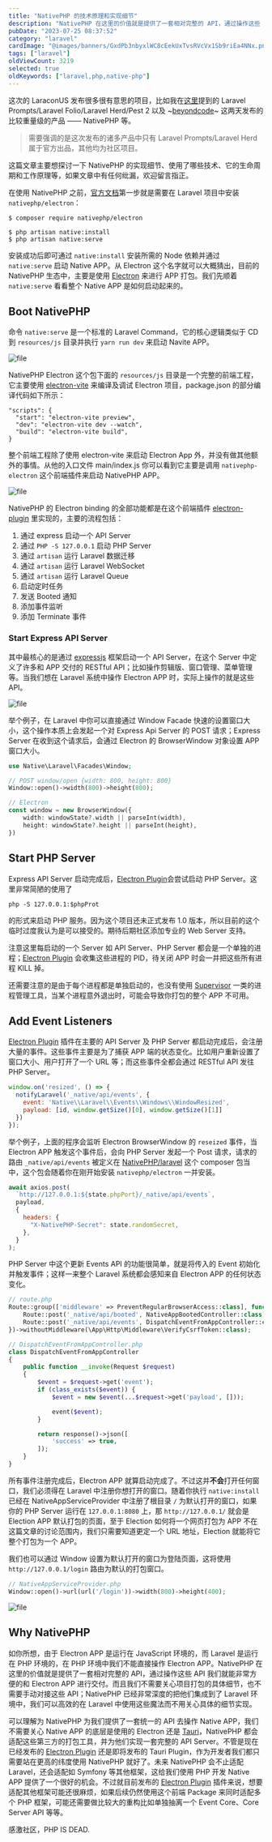 ```yaml
---
title: "NativePHP 的技术原理和实现细节"
description: "NativePHP 在这里的价值就是提供了一套相对完整的 API，通过操作这些 API 我们就能非常方便的和 Electron APP 进行交付。而且我们不需要关心项目打包的具体细节，也不需要手动对接这些 API；NativePHP 已经非常深度的把他们集成到了 Laravel 环境中，我们可以高效的在 Laravel 中使用这些魔法而不用关心具体的细节实现。"
pubDate: "2023-07-25 08:37:52"
category: "laravel"
cardImage: "@images/banners/GxdPb3nbyxlWC8cEekUxTvsRVcVx1Sb9riEa4NNx.png"
tags: ["laravel"]
oldViewCount: 3219
selected: true
oldKeywords: ["laravel,php,native-php"]
---
```


这次的 LaraconUS 发布很多很有意思的项目，比如我在[这里](https://twitter.com/godruoyi/status/1681875841603735552?s=20)提到的 Laravel Prompts/Laravel Folio/Laravel Herd/Pest 2 以及 ~[beyondcode](https://twitter.com/beyondcode)~ 这两天发布的比较重量级的产品 —— NativePHP 等。

> 需要强调的是这次发布的诸多产品中只有 Laravel Prompts/Laravel Herd 属于官方出品，其他均为社区项目。

这篇文章主要想探讨一下 NativePHP 的实现细节、使用了哪些技术、它的生命周期和工作原理等，如果文章中有任何纰漏，欢迎留言指正。

在使用 NativePHP 之前，[官方文档](https://nativephp.com/docs/1/getting-started/installation#installation)第一步就是需要在 Laravel 项目中安装 `nativephp/electron`：
```shell
$ composer require nativephp/electron

$ php artisan native:install
$ php artisan native:serve
```

安装成功后即可通过 `native:install` 安装所需的 Node 依赖并通过 `native:serve` 启动 Native APP。从 Electron 这个名字就可以大概猜出，目前的 NativePHP 生态中，主要是使用 [Electron](https://www.electronjs.org/) 来进行 APP 打包。我们先顺着 `native:serve` 看看整个 Native APP 是如何启动起来的。

## Boot NativePHP
命令 `native:serve` 是一个标准的 Laravel Command，它的核心逻辑类似于 CD 到 `resources/js` 目录并执行 `yarn run dev` 来启动 Navite APP。

![file](https://images.godruoyi.com/posts/202307/25/QsDfZUrldJsGwgarc2pNoStqHVmhMFMofOqoDDdX.png)

NativePHP Electron 这个包下面的 `resources/js` 目录是一个完整的前端工程，它主要使用 [electron-vite](https://electron-vite.org/) 来编译及调试 Electron 项目，package.json 的部分编译代码如下所示：
```
"scripts": {
  "start": "electron-vite preview",
  "dev": "electron-vite dev --watch",
  "build": "electron-vite build",
}
```

整个前端工程除了使用 electron-vite 来启动 Electron App 外，并没有做其他额外的事情。从他的入口文件 main/index.js 你可以看到它主要是调用 `nativephp-electron` 这个前端插件来启动 NativePHP APP。

![file](https://images.godruoyi.com/posts/202307/25/5Mtz5dZtBG07lIQqo2jzgb81wetJKloRxkpwwXTo.png)

NativePHP 的 Electron binding 的全部功能都是在这个前端插件 [electron-plugin](https://github.com/NativePHP/electron-plugin) 里实现的，主要的流程包括：

1. 通过 express 启动一个 API Server
2. 通过 `PHP -S 127.0.0.1` 启动 PHP Server
3. 通过 `artisan` 运行 Laravel 数据迁移
4. 通过 `artisan` 运行 Laravel WebSocket
5. 通过 `artisan` 运行 Laravel Queue
6. 启动定时任务
7. 发送 Booted 通知
8. 添加事件监听
9. 添加 Terminate 事件


### Start Express API Server

其中最核心的是通过 [expressjs](https://expressjs.com/) 框架启动一个 API Server，在这个 Server 中定义了许多和 APP 交付的 RESTful API；比如操作剪辑版、窗口管理、菜单管理等。当我们想在 Laravel 系统中操作 Electron APP 时，实际上操作的就是这些 API。


![file](https://images.godruoyi.com/posts/202307/25/fckOx54WOIfoGaFeSnAXaRtU7PlQRQPsgEfAbW4x.png)


举个例子，在 Laravel 中你可以直接通过 Window Facade 快速的设置窗口大小，这个操作本质上会发起一个对 Express Api Server 的 POST 请求；Express Server 在收到这个请求后，会通过 Electron 的 BrowserWindow 对象设置 APP 窗口大小。

```php
use Native\Laravel\Facades\Window;

// POST window/open {width: 800, height: 800}
Window::open()->width(800)->height(800);

// Electron
const window = new BrowserWindow({
    width: windowState?.width || parseInt(width),
    height: windowState?.height || parseInt(height),
})
```

## Start PHP Server

Express API Server 启动完成后，[Electron Plugin](https://github.com/NativePHP/electron-plugin)会尝试启动 PHP Server。这里非常简陋的使用了

```
php -S 127.0.0.1:$phpProt
``` 

的形式来启动 PHP 服务。因为这个项目还未正式发布 1.0 版本，所以目前的这个临时过度我认为是可以接受的。期待后期社区添加专业的 Web Server 支持。

注意这里每启动的一个 Server 如 API Server、PHP Server 都会是一个单独的进程；[Electron Plugin](https://github.com/NativePHP/electron-plugin) 会收集这些进程的 PID，待关闭 APP 时会一并把这些所有进程 KILL 掉。

还需要注意的是由于每个进程都是单独启动的，也没有使用 [Supervisor](http://supervisord.org/) 一类的进程管理工具，当某个进程意外退出时，可能会导致你打包的整个 APP 不可用。

## Add Event Listeners

[Electron Plugin](https://github.com/NativePHP/electron-plugin)  插件在主要的 API Server 及 PHP Server 都启动完成后，会注册大量的事件。这些事件主要是为了捕获 APP 端的状态变化。比如用户重新设置了窗口大小、用户打开了一个 URL 等；而这些事件全都会通过 RESTful API 发往 PHP Server。

```javascript
window.on('resized', () => {
  notifyLaravel('_native/api/events', {
    event: 'Native\\Laravel\\Events\\Windows\\WindowResized',
    payload: [id, window.getSize()[0], window.getSize()[1]]
  })
});
```

举个例子，上面的程序会监听 Electron BrowserWindow 的 `reseized` 事件，当 Electron APP 触发这个事件后，会向 PHP Server 发起一个 Post 请求，请求的路由 `_native/api/events` 被定义在 [NativePHP/laravel](https://github.com/NativePHP/laravel) 这个 composer 包当中，这个包会随着你在刚开始安装 `nativephp/electron` 一并安装。

```javascript
await axios.post(
  `http://127.0.0.1:${state.phpPort}/_native/api/events`,
  payload,
  {
    headers: {
      "X-NativePHP-Secret": state.randomSecret,
    },
  }
);
```

PHP Server 中这个更新 Events API 的功能很简单，就是将传入的 Event 初始化并触发事件；这样一来整个 Laravel 系统都会感知来自 Electron APP 的任何状态变化。

```php
// route.php
Route::group(['middleware' => PreventRegularBrowserAccess::class], function () {
    Route::post('_native/api/booted', NativeAppBootedController::class);
    Route::post('_native/api/events', DispatchEventFromAppController::class);
})->withoutMiddleware(\App\Http\Middleware\VerifyCsrfToken::class);

// DispatchEventFromAppController.php
class DispatchEventFromAppController
{
    public function __invoke(Request $request)
    {
        $event = $request->get('event');
        if (class_exists($event)) {
            $event = new $event(...$request->get('payload', []));

            event($event);
        }

        return response()->json([
            'success' => true,
        ]);
    }
}
```

所有事件注册完成后，Electron APP 就算启动完成了。不过这并**不会**打开任何窗口，我们必须得在 Laravel 中注册你想打开的窗口。随着你执行 `native:install` 已经在 NativeAppServiceProvider 中注册了根目录 `/` 为默认打开的窗口，如果你的 PHP Server 运行在 `127.0.0.1:8080` 上，那 `http://127.0.0.1/` 就会是 Election APP 默认打包的页面，至于 Election 如何将一个网页打包为 APP 不在这篇文章的讨论范围内，我们只需要知道更定一个 URL 地址，Election 就能将它整个打包为一个 APP。

我们也可以通过 Window 设置为默认打开的窗口为登陆页面，这将使用 `http://127.0.0.1/login`  路由为默认的打包窗口。
 
```php
// NativeAppServiceProvider.php
Window::open()->url(url('/login'))->width(800)->height(400);
```

![file](https://images.godruoyi.com/posts/202307/25/trxWkNC4ENAFglMnNpH15QPo7wtAbWoXeJUOvR5I.png)


## Why NativePHP

如你所想，由于 Electron APP 是运行在 JavaScript 环境的，而 Laravel 是运行在 PHP 环境的，在 PHP 环境中我们不能直接操作 Electron APP。NativePHP 在这里的价值就是提供了一套相对完整的 API，通过操作这些 API 我们就能非常方便的和 Electron APP 进行交付。而且我们不需要关心项目打包的具体细节，也不需要手动对接这些 API；NativePHP 已经非常深度的把他们集成到了 Laravel 环境中，我们可以高效的在 Laravel 中使用这些魔法而不用关心具体的细节实现。

可以理解为 NativePHP 为我们提供了一套统一的 API 去操作 Native APP，我们不需要关心 Native APP 的底层是使用的 Electron 还是 [Tauri](https://tauri.app/)，NativePHP 都会适配这些第三方的打包工具，并为他们实现一套完整的 API Server。不管是现在已经发布的 [Electron Plugin](https://github.com/NativePHP/electron-plugin) 还是即将发布的 Tauri Plugin，作为开发者我们都只需要站在更高的纬度使用 NativePHP 就好了。未来 NativePHP 会不止适配 Laravel，还会适配如 Symfony 等其他框架，这给我们使用 PHP 开发 Native APP 提供了一个很好的机会。不过就目前发布的 [Electron Plugin](https://github.com/NativePHP/electron-plugin) 插件来说，想要适配其他框架可能还很麻烦，如果后续仍然使用这个前端 Package 来同时适配多个 PHP 框架，可能还需要做比较大的重构比如单独抽离一个 Event Core、Core Server API 等等。

感激社区，PHP IS DEAD.
